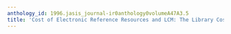 ```yaml
---
anthology_id: 1996.jasis_journal-ir0anthology0volumeA47A3.5
title: 'Cost of Electronic Reference Resources and LCM: The Library Costing Model'
---
```

